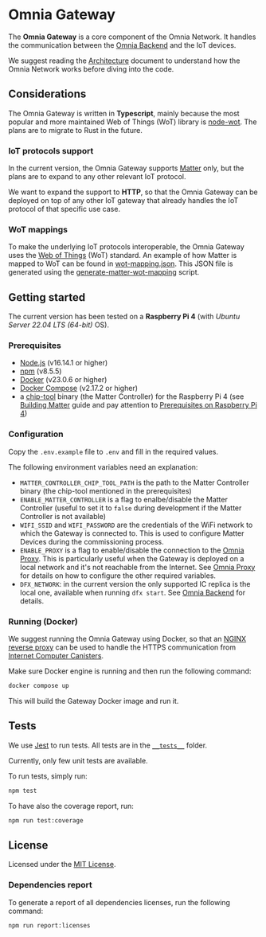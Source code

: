 # Omnia Gateway

The **Omnia Gateway** is a core component of the Omnia Network. It handles the communication between the [Omnia Backend](https://github.com/omnia-network/omnia-backend) and the IoT devices.

We suggest reading the [Architecture](https://github.com/omnia-network/omnia-backend/blob/main/docs/architecture.md) document to understand how the Omnia Network works before diving into the code.

## Considerations

The Omnia Gateway is written in **Typescript**, mainly because the most popular and more maintained Web of Things (WoT) library is [node-wot](https://github.com/eclipse-thingweb/node-wot). The plans are to migrate to Rust in the future.

### IoT protocols support

In the current version, the Omnia Gateway supports [Matter](https://csa-iot.org/all-solutions/matter/) only, but the plans are to expand to any other relevant IoT protocol.

We want to expand the support to **HTTP**, so that the Omnia Gateway can be deployed on top of any other IoT gateway that already handles the IoT protocol of that specific use case.

### WoT mappings

To make the underlying IoT protocols interoperable, the Omnia Gateway uses the [Web of Things](https://www.w3.org/WoT/) (WoT) standard. An example of how Matter is mapped to WoT can be found in [wot-mapping.json](./matter/wot-mapping.json). This JSON file is generated using the [generate-matter-wot-mapping](./scripts/ts/generate-matter-wot-mapping.ts) script.

## Getting started

The current version has been tested on a **Raspberry Pi 4** (with _Ubuntu Server 22.04 LTS (64-bit)_ OS).

### Prerequisites

- [Node.js](https://nodejs.org/en/) (v16.14.1 or higher)
- [npm](https://www.npmjs.com/) (v8.5.5)
- [Docker](https://www.docker.com/) (v23.0.6 or higher)
- [Docker Compose](https://docs.docker.com/compose/) (v2.17.2 or higher)
- a [chip-tool](https://github.com/project-chip/connectedhomeip/blob/master/docs/guides/chip_tool_guide.md) binary (the Matter Controller) for the Raspberry Pi 4 (see [Building Matter](https://github.com/project-chip/connectedhomeip/blob/master/docs/guides/BUILDING.md) guide and pay attention to [Prerequisites on Raspberry Pi 4](https://github.com/project-chip/connectedhomeip/blob/master/docs/guides/BUILDING.md#installing-prerequisites-on-raspberry-pi-4))

### Configuration

Copy the `.env.example` file to `.env` and fill in the required values.

The following environment variables need an explanation:

- `MATTER_CONTROLLER_CHIP_TOOL_PATH` is the path to the Matter Controller binary (the chip-tool mentioned in the prerequisites)
- `ENABLE_MATTER_CONTROLLER` is a flag to enalbe/disable the Matter Controller (useful to set it to `false` during development if the Matter Controller is not available)
- `WIFI_SSID` and `WIFI_PASSWORD` are the credentials of the WiFi network to which the Gateway is connected to. This is used to configure Matter Devices during the commissioning process.
- `ENABLE_PROXY` is a flag to enable/disable the connection to the [Omnia Proxy](https://github.com/omnia-network/omnia-proxy). This is particularly useful when the Gateway is deployed on a local network and it's not reachable from the Internet. See [Omnia Proxy](https://github.com/omnia-network/omnia-proxy) for details on how to configure the other required variables.
- `DFX_NETWORK`: in the current version the only supported IC replica is the local one, available when running `dfx start`. See [Omnia Backend](https://github.com/omnia-network/omnia-backend) for details.

### Running (Docker)

We suggest running the Omnia Gateway using Docker, so that an [NGINX reverse proxy](https://docs.nginx.com/nginx/admin-guide/web-server/reverse-proxy/) can be used to handle the HTTPS communication from [Internet Computer Canisters](https://internetcomputer.org/how-it-works/canister-lifecycle/).

Make sure Docker engine is running and then run the following command:

```bash
docker compose up
```

This will build the Gateway Docker image and run it.

## Tests

We use [Jest](https://jestjs.io/) to run tests. All tests are in the [`__tests__`](./__tests__/) folder.

Currently, only few unit tests are available.

To run tests, simply run:

```bash
npm test
```

To have also the coverage report, run:

```bash
npm run test:coverage
```

## License

Licensed under the [MIT License](./LICENSE).

### Dependencies report

To generate a report of all dependencies licenses, run the following command:

```bash
npm run report:licenses
```
